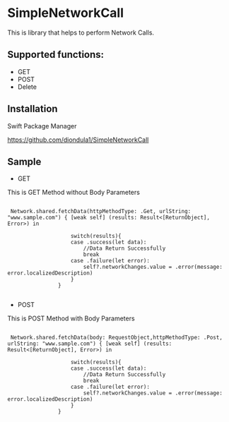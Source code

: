 # SimpleNetworkCall

This is library that helps to perform Network Calls.

## Supported functions:
- GET
- POST
- Delete

## Installation
Swift Package Manager

https://github.com/diondula1/SimpleNetworkCall

## Sample
- GET

This is GET Method without Body Parameters

```TXT

 Network.shared.fetchData(httpMethodType: .Get, urlString: "www.sample.com") { [weak self] (results: Result<[ReturnObject], Error>) in

                    switch(results){
                    case .success(let data):
                        //Data Return Successfully
                        break
                    case .failure(let error):
                        self?.networkChanges.value = .error(message: error.localizedDescription)
                    }
                }
        
```

- POST

This is POST Method with Body Parameters 

```TXT

 Network.shared.fetchData(body: RequestObject,httpMethodType: .Post, urlString: "www.sample.com") { [weak self] (results: Result<[ReturnObject], Error>) in

                    switch(results){
                    case .success(let data):
                        //Data Return Successfully
                        break
                    case .failure(let error):
                        self?.networkChanges.value = .error(message: error.localizedDescription)
                    }
                }
        
```
